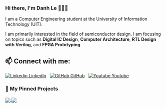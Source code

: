 ### Hi there, I'm Danh Le 👋👋👋

I am a Computer Engineering student at the University of Information Technology (UIT). 

I am primarily interested in the field of semiconductor design. I am focusing on topics such as **Digital IC Design**, **Computer Architecture**, **RTL Design with Verilog**, and **FPGA Prototyping**. <br>


  
## 📫 Connect with me:

[![Linkedin](https://i.stack.imgur.com/gVE0j.png) LinkedIn](https://www.linkedin.com/in/danhlent/)
&nbsp;
[![GitHub](https://i.stack.imgur.com/tskMh.png) GitHub](https://github.com/DanhLent)
&nbsp;
[![Youtube](https://raw.githubusercontent.com/vietnh1009/introduction/main/Youtube.png) Youtube](https://www.youtube.com/@danh2823)

### 🚀 My Pinned Projects

<a href="https://github.com/DanhLent/RISC-V-CPU-Core">
  <img align="center" src="https://github-readme-stats.anuraghazra1.vercel.app/api/pin/?username=DanhLent&repo=RISC-V-CPU-Core&theme=tokyonight" />
</a>
<a href="https://github.com/DanhLent/STM32-Neopixel-Audio">
  <img align="center" src="https://github-readme-stats.anuraghazra1.vercel.app/api/pin/?username=DanhLent&repo=STM32-Neopixel-Audio&theme=synthwave" />
</a>

